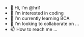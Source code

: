 - 👋 Hi, I’m @hri1
- 👀 I’m interested in coding
- 🌱 I’m currently learning BCA
- 💞️ I’m looking to collaborate on ...
- 📫 How to reach me ...

<!---
hri1/hri1 is a ✨ special ✨ repository because its `README.md` (this file) appears on your GitHub profile.
You can click the Preview link to take a look at your changes.
--->
